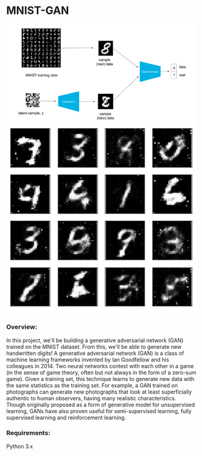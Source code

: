 # MNIST-GAN

![alt text](https://github.com/Asif1405/MNIST-GAN/blob/master/mnist%20GAN.PNG)
![alt text](https://github.com/Asif1405/MNIST-GAN/blob/master/Mnist%20GAN%20output.PNG)

### Overview:
In this project, we'll be building a generative adversarial network (GAN) trained on the MNIST dataset. From this, we'll be able to generate new handwritten digits!
A generative adversarial network (GAN) is a class of machine learning frameworks invented by Ian Goodfellow and his colleagues in 2014. Two neural networks contest with each other in a game (in the sense of game theory, often but not always in the form of a zero-sum game). Given a training set, this technique learns to generate new data with the same statistics as the training set. For example, a GAN trained on photographs can generate new photographs that look at least superficially authentic to human observers, having many realistic characteristics. Though originally proposed as a form of generative model for unsupervised learning, GANs have also proven useful for semi-supervised learning, fully supervised learning and reinforcement learning.

### Requirements:
Python 3.x
